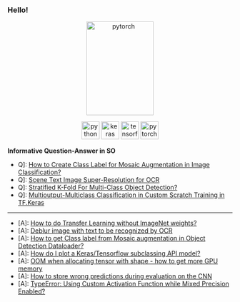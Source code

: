 ### Hello!

<p align="center">
<img src="https://github-readme-stackoverflow.vercel.app/?userID=9215780" alt="pytorch" width="150" height="210"/> 
</p>
<p align="center">
  <img src="https://devicons.github.io/devicon/devicon.git/icons/python/python-original.svg" alt="python" width="40" height="40"/>
  <img src="https://github.com/valohai/ml-logos/blob/master/keras.svg" alt="keras" width="40" height="40"/> 
  <img src="https://www.vectorlogo.zone/logos/tensorflow/tensorflow-icon.svg" alt="tensorflow" width="40" height="40"/> 
  <img src="https://www.vectorlogo.zone/logos/pytorch/pytorch-icon.svg" alt="pytorch" width="40" height="40"/> 
</p>

**Informative Question-Answer in SO**

 - Q]: [How to Create Class Label for Mosaic Augmentation in Image Classification?](https://stackoverflow.com/questions/65181294/how-to-create-class-label-for-mosaic-augmentation-in-image-classification)
 - Q]: [Scene Text Image Super-Resolution for OCR](https://stackoverflow.com/questions/64808986/scene-text-image-super-resolution-for-ocr)
 - Q]: [Stratified K-Fold For Multi-Class Object Detection?](https://stackoverflow.com/questions/64164932/stratified-k-fold-for-multi-class-object-detection)
 - Q]: [Multioutput-Multiclass Classification in Custom Scratch Training in TF.Keras](https://stackoverflow.com/questions/64155286/multioutput-multiclass-classification-in-custom-scratch-training-in-tf-keras)
 
 ---
 
 - [A]: [How to do Transfer Learning without ImageNet weights?](https://stackoverflow.com/questions/65136547/how-to-do-transfer-learning-without-imagenet-weights/65137708#65137708)
 - [A]: [Deblur image with text to be recognized by OCR](https://stackoverflow.com/questions/48674106/deblur-image-with-text-to-be-recognized-by-ocr/64843044#64843044)
 - [A]: [How to get Class label from Mosaic augmentation in Object Detection Dataloader?](https://stackoverflow.com/questions/64335735/how-to-get-class-label-from-mosaic-augmentation-in-object-detection-dataloader/64380170#64380170)
 - [A]: [How do I plot a Keras/Tensorflow subclassing API model?](https://stackoverflow.com/a/63898244/9215780)
 - [A]: [OOM when allocating tensor with shape - how to get more GPU memory](https://stackoverflow.com/questions/64519523/oom-when-allocating-tensor-with-shape-how-to-get-more-gpu-memory/64530516#64530516)
 - [A]: [How to store wrong predictions during evaluation on the CNN](https://stackoverflow.com/questions/65345897/how-to-store-wrong-predictions-during-evaluation-on-the-cnn/65346147#65346147)
 - [A]: [TypeError: Using Custom Activation Function while Mixed Precision Enabled?](https://stackoverflow.com/questions/65403976/typeerror-using-custom-activation-function-while-mixed-precision-enabled/65450510#65450510)
 
 
 






